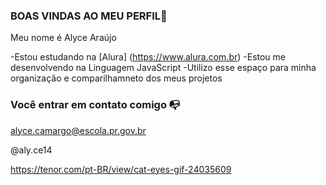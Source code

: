 ### BOAS VINDAS AO MEU PERFIL💙

Meu nome é Alyce Araújo

-Estou estudando na [Alura] (https://www.alura.com.br)
-Estou me desenvolvendo na Linguagem JavaScript
-Utilizo esse espaço para minha organização e comparilhamneto dos meus projetos  

### Você entrar em contato comigo 📭

alyce.camargo@escola.pr.gov.br

@aly.ce14 

https://tenor.com/pt-BR/view/cat-eyes-gif-24035609
